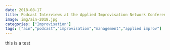 ```yaml
---
date: 2018-08-17
title: Podcast Interviews at the Applied Improvisation Network Conference - Paris 2018
image: img/ain-2018.jpg
categories: ["Improvisation"]
tags: ["ain","podcast","improvisation","management","applied improv"]
---
```


this is a test

